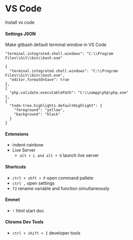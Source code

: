 # VS Code
Install vs code

#### Settings JSON
Make gitbash default terminal window in VS Code
```
"terminal.integrated.shell.windows": "C:\\Program Files\\Git\\bin\\bash.exe"

{
  "terminal.integrated.shell.windows": "C:\\Program Files\\Git\\bin\\bash.exe",
  "editor.formatOnSave": true
},
{
  "php.validate.executablePath": "C:\\xampp\php\php.exe"
},
{
  "todo-tree.highlights.defaultHighlight": {
    "foreground": "yellow",
    "background": "black"
  }
}
```
#### Extensions
- indent-rainbow
- Live Server
  - `alt + L and alt + O` launch live server

#### Shortcuts
- `ctrl + shft + P` open command pallete
- `ctrl ,` open settings
- `f2` rename variable and function simultaneously

#### Emmet
- `!` html start doc

#### Chrome Dev Tools
- `ctrl + shift + I` developer tools
